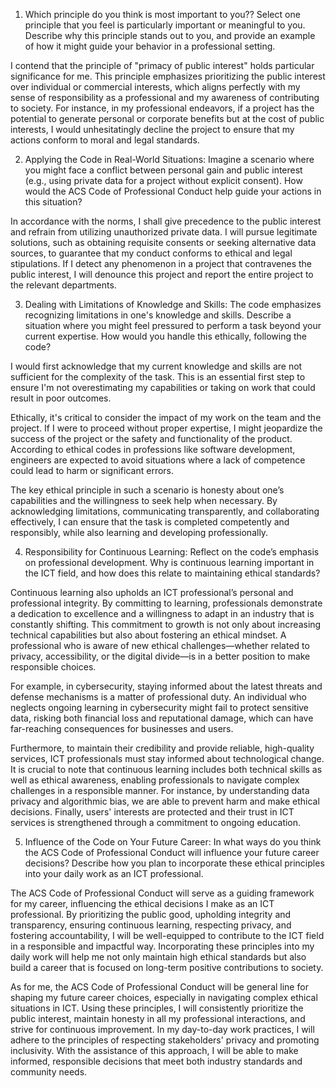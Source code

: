 1.	Which principle do you think is most important to you??
Select one principle that you feel is particularly important or meaningful to you. Describe why this principle stands out to you, and provide an example of how it might guide your behavior in a professional setting.

I contend that the principle of "primacy of public interest" holds particular significance for me. This principle emphasizes prioritizing the public interest over individual or commercial interests, which aligns perfectly with my sense of responsibility as a professional and my awareness of contributing to society. For instance, in my professional endeavors, if a project has the potential to generate personal or corporate benefits but at the cost of public interests, I would unhesitatingly decline the project to ensure that my actions conform to moral and legal standards.  

2.	Applying the Code in Real-World Situations:
Imagine a scenario where you might face a conflict between personal gain and public interest (e.g., using private data for a project without explicit consent). How would the ACS Code of Professional Conduct help guide your actions in this situation?

In accordance with the norms, I shall give precedence to the public interest and refrain from utilizing unauthorized private data. I will pursue legitimate solutions, such as obtaining requisite consents or seeking alternative data sources, to guarantee that my conduct conforms to ethical and legal stipulations. If I detect any phenomenon in a project that contravenes the public interest, I will denounce this project and report the entire project to the relevant departments.  


3.	Dealing with Limitations of Knowledge and Skills:
The code emphasizes recognizing limitations in one's knowledge and skills. Describe a situation where you might feel pressured to perform a task beyond your current expertise. How would you handle this ethically, following the code?

I would first acknowledge that my current knowledge and skills are not sufficient for the complexity of the task. This is an essential first step to ensure I'm not overestimating my capabilities or taking on work that could result in poor outcomes.


Ethically, it's critical to consider the impact of my work on the team and the project. If I were to proceed without proper expertise, I might jeopardize the success of the project or the safety and functionality of the product. According to ethical codes in professions like software development, engineers are expected to avoid situations where a lack of competence could lead to harm or significant errors. 

The key ethical principle in such a scenario is honesty about one’s capabilities and the willingness to seek help when necessary. By acknowledging limitations, communicating transparently, and collaborating effectively, I can ensure that the task is completed competently and responsibly, while also learning and developing professionally.


4.	Responsibility for Continuous Learning:
Reflect on the code’s emphasis on professional development. Why is continuous learning important in the ICT field, and how does this relate to maintaining ethical standards?

Continuous learning also upholds an ICT professional’s personal and professional integrity. By committing to learning, professionals demonstrate a dedication to excellence and a willingness to adapt in an industry that is constantly shifting. 
This commitment to growth is not only about increasing technical capabilities but also about fostering an ethical mindset. A professional who is aware of new ethical challenges—whether related to privacy, accessibility, or the digital divide—is in a better position to make responsible choices.

For example, in cybersecurity, staying informed about the latest threats and defense mechanisms is a matter of professional duty. An individual who neglects ongoing learning in cybersecurity might fail to protect sensitive data, risking both financial loss and reputational damage, which can have far-reaching consequences for businesses and users. 


Furthermore, to maintain their credibility and provide reliable, high-quality services, ICT professionals must stay informed about technological change. It is crucial to note that continuous learning includes both technical skills as well as ethical awareness, enabling professionals to navigate complex challenges in a responsible manner. For instance, by understanding data privacy and algorithmic bias, we are able to prevent harm and make ethical decisions. Finally, users' interests are protected and their trust in ICT services is strengthened through a commitment to ongoing education.

5.	Influence of the Code on Your Future Career:
In what ways do you think the ACS Code of Professional Conduct will influence your future career decisions? Describe how you plan to incorporate these ethical principles into your daily work as an ICT professional.

The ACS Code of Professional Conduct will serve as a guiding framework for my career, influencing the ethical decisions I make as an ICT professional. By prioritizing the public good, upholding integrity and transparency, ensuring continuous learning, respecting privacy, and fostering accountability, I will be well-equipped to contribute to the ICT field in a responsible and impactful way. Incorporating these principles into my daily work will help me not only maintain high ethical standards but also build a career that is focused on long-term positive contributions to society.

As for me, the ACS Code of Professional Conduct will be general line for shaping my future career choices, especially in navigating complex ethical situations in ICT. Using these principles, I will consistently prioritize the public interest, maintain honesty in all my professional interactions, and strive for continuous improvement. In my day-to-day work practices, I will adhere to the principles of respecting stakeholders' privacy and promoting inclusivity. With the assistance of this approach, I will be able to make informed, responsible decisions that meet both industry standards and community needs.
